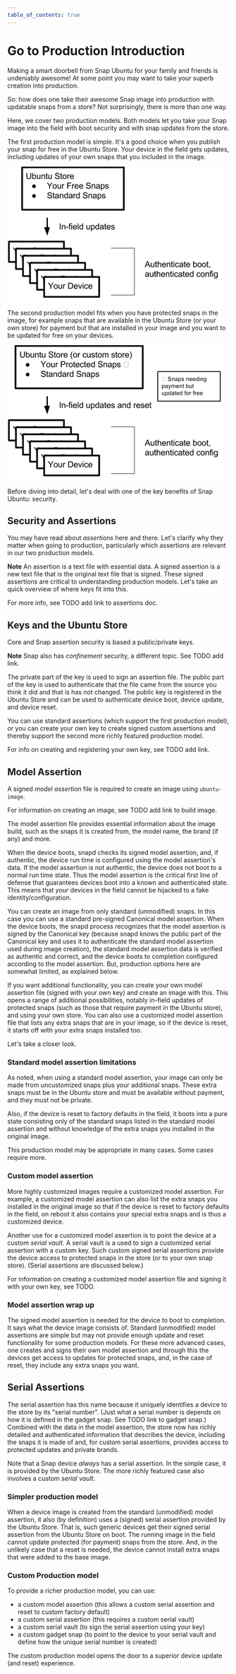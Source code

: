 ```yaml
---
table_of_contents: true
---
```

# Go to Production Introduction

Making a smart doorbell from Snap Ubuntu for your family and friends is undeniably awesome! At some point you may want to take your superb creation into production. 


So: how does one take their awesome Snap image into production with updatable snaps from a store? Not surprisingly, there is more than one way. 

Here, we cover two production models. Both models let you take your Snap image into the field with boot security and with snap updates from the store.

The first production model is simple. It's a good choice when you publish your snap for free in the Ubuntu Store. Your device in the field gets updates, including updates of your own snaps that you included in the image.

!["Simple Production Model"](../../../media/production-model-simple.png)

The second production model fits when you have protected snaps in the image, for example snaps that are available in the Ubuntu Store (or your own store) for payment but that are installed in your image and you want to be updated for free on your devices.

!["Richer Production Model"](../../../media/production-model-rich.png)

Before diving into detail, let's deal with one of the key benefits of Snap Ubuntu: security.

## Security and Assertions

You may have read about _assertions_ here and there. Let's clarify why they matter when going to production, particularly which assertions are relevant in our two production models.

**Note** An assertion is a text file with essential data. A signed assertion is a new text file that is the original text file that is signed. These signed assertions are critical to understanding production models. Let's take an quick overview of where keys fit into this.

For more info, see TODO add link to assertions doc.

## Keys and the Ubuntu Store
 
Core and Snap assertion security is based a public/private keys. 

**Note** Snap also has _confinement_ security, a different topic. See TODO add link.

The private part of the key is used to sign an assertion file. The public part of the key is used to authenticate that the file came from the source you think it did and that is has not changed. The public key is registered in the Ubuntu Store and can be used to authenticate device boot, device update, and device reset.

You can use standard assertions (which support the first production model), or you can create your own key to create signed custom assertions and thereby support the second more richly featured production model.

For info on creating and registering your own key, see TODO add link.

## Model Assertion

A signed _model assertion_ file is required to create an image using `ubuntu-image`. 

For information on creating an image, see TODO add link to build image.

The model assertion file provides essential information about the image build, such as the snaps it is created from, the model name, the brand (if any) and more.

When the device boots, snapd checks its signed model assertion, and, if authentic, the device run time is configured using the model assertion's data. If the model assertion is not authentic, the device does not boot to a normal run time state. Thus the model assertion is the critical first line of defense that guarantees devices boot into a known and authenticated state. This means that _your_ devices in the field cannot be hijacked to a fake identity/configuration.

You can create an image from only standard (unmodified) snaps. In this case you can use a standard pre-signed Canonical model assertion. When the device boots, the snapd process recognizes that the model assertion is signed by the Canonical key (because snapd knows the public part of the Canonical key and uses it to authenticate the standard model assertion used during image creation), the standard model assertion data is verified as authentic and correct, and the device boots to completion configured according to the model assertion. But, production options here are somewhat limited, as explained below.

If you want additional functionality, you can create your own model assertion file (signed with your own key) and create an image with this. This opens a range of additional possibilities, notably in-field updates of protected snaps (such as those that require payment in the Ubuntu store), and using your own store. You can also use a customized model assertion file that lists any extra snaps that are in your image, so if the device is reset, it starts off with your extra snaps installed too.

Let's take a closer look.

### Standard model assertion limitations

As noted, when using a standard model assertion, your image can only be made from uncustomized snaps plus your additional snaps. These extra snaps must be in the Ubuntu store and must be available without payment, and they must not be private.

Also, if the device is reset to factory defaults in the field, it boots into a pure state consisting only of the standard snaps listed in the standard model assertion and without knowledge of the extra snaps you installed in the original image. 

This production model may be appropriate in many cases. Some cases require more. 


### Custom model assertion
More highly customized images require a customized model assertion. For example, a customized model assertion can also list the extra snaps you installed in the original image so that if the device is reset to factory defaults in the field, on reboot it also contains your special extra snaps and is thus a customized device.
 
Another use for a customized model assertion is to point the device at a custom _serial vault_. A serial vault is a used to sign a customized serial assertion with a custom key. Such custom signed serial assertions provide the device access to protected snaps in the store (or to your own snap store). (Serial assertions are discussed below.)

For information on creating a customized model assertion file and signing it with your own key, see TODO.

### Model assertion wrap up

The signed model assertion is needed for the device to boot to completion. It says what the device image consists of. Standard (unmodified) model assertions are simple but may not provide enough update and reset functionality for some production models. For these more advanced cases, one creates and signs their own model assertion and through this the devices get access to updates for protected snaps, and, in the case of reset, they include any extra snaps you want.

## Serial Assertions

The serial assertion has this name because it uniquely identifies a device to the store by its "serial number". (Just what a serial number is depends on how it is defined in the gadget snap. See TODO link to gadget snap.) Combined with the data in the model assertion, the store now has richly detailed and authenticated information that describes the device, including the snaps it is made of and, for custom serial assertions, provides access to protected updates and private brands.

Note that a Snap device _always_ has a serial assertion. In the simple case, it is provided by the Ubuntu Store. The more richly featured case also involves a custom _serial vault_.

### Simpler production model

When a device image is created from the standard (unmodified) model assertion, it also (by definition) uses a (signed) serial assertion provided by the Ubuntu Store. That is, such generic devices get their signed serial assertion from the Ubuntu Store on boot. The running image in the field cannot update protected (for payment) snaps from the store. And, in the unlikely case that a reset is needed, the device cannot install extra snaps that were added to the base image.

### Custom Production model

To provide a richer production model, you can use:

* a custom model assertion (this allows a custom serial assertion and reset to custom factory default)
* a custom serial assertion (this requires a custom serial vault)
* a custom serial vault (to sign the serial assertion using your key)
* a custom gadget snap (to point to the device to your serial vault and define how the unique serial number is created)

The custom production model opens the door to a superior device update (and reset) experience.


